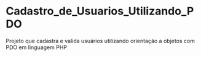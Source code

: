 # Cadastro_de_Usuarios_Utilizando_PDO
Projeto que cadastra e valida usuários utilizando orientação a objetos com PDO em linguagem PHP

